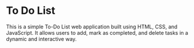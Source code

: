 # To Do List
 This is a simple To-Do List web application built using HTML, CSS, and JavaScript. It allows users to add, mark as completed, and delete tasks in a dynamic and interactive way.
